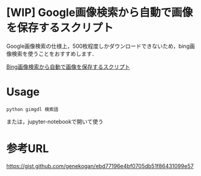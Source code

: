 # [WIP] Google画像検索から自動で画像を保存するスクリプト

Google画像検索の仕様上，500枚程度しかダウンロードできないため，bing画像検索を使うことをおすすめします．

[Bing画像検索から自動で画像を保存するスクリプト](https://github.com/mkakh/bimgdl/blob/master/bimgdl.ipynb)

# Usage
```
python gimgdl 検索語
```
または，jupyter-notebookで開いて使う

# 参考URL

https://gist.github.com/genekogan/ebd77196e4bf0705db51f86431099e57
